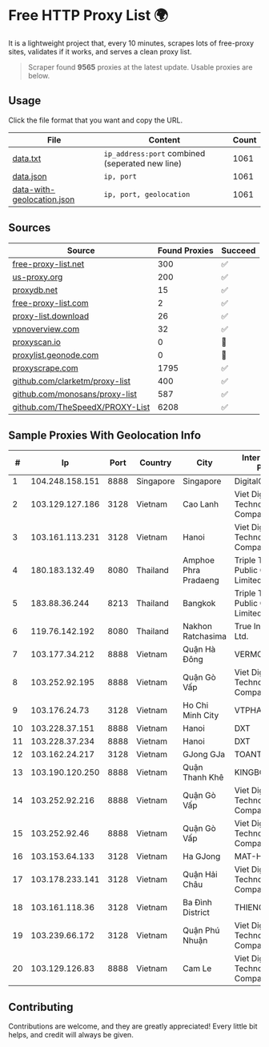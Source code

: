 
# Free HTTP Proxy List 🌍

It is a lightweight project that, every 10 minutes, scrapes lots of free-proxy sites, validates if it works, and serves a clean proxy list.


> Scraper found **9565** proxies at the latest update. Usable proxies are below.

## Usage

Click the file format that you want and copy the URL.


|File|Content|Count|
|----|-------|-----|
|[data.txt](https://raw.githubusercontent.com/themiralay/Proxy-List-World/master/data.txt)|`ip_address:port` combined (seperated new line)|1061|
|[data.json](https://raw.githubusercontent.com/themiralay/Proxy-List-World/master/data.json)|`ip, port`|1061|
|[data-with-geolocation.json](https://raw.githubusercontent.com/themiralay/Proxy-List-World/master/data-with-geolocation.json)|`ip, port, geolocation`|1061|

## Sources

|Source|Found Proxies|Succeed|
|------|-------------|-------|
|[free-proxy-list.net](https://free-proxy-list.net)|300|✅|
|[us-proxy.org](https://www.us-proxy.org)|200|✅|
|[proxydb.net](http://proxydb.net)|15|✅|
|[free-proxy-list.com](https://free-proxy-list.com/?page=&port=&type%5B%5D=http&type%5B%5D=https&up_time=0&search=Search)|2|✅|
|[proxy-list.download](https://www.proxy-list.download/HTTP)|26|✅|
|[vpnoverview.com](https://vpnoverview.com/privacy/anonymous-browsing/free-proxy-servers)|32|✅|
|[proxyscan.io](https://www.proxyscan.io)|0|🚫|
|[proxylist.geonode.com](https://proxylist.geonode.com/api/proxy-list?limit=300&page=1&sort_by=lastChecked&sort_type=desc&protocols=http,https)|0|🚫|
|[proxyscrape.com](https://api.proxyscrape.com/v2/?request=displayproxies&protocol=http&timeout=10000&country=all&ssl=all&anonymity=all)|1795|✅|
|[github.com/clarketm/proxy-list](https://raw.githubusercontent.com/clarketm/proxy-list/master/proxy-list-raw.txt)|400|✅|
|[github.com/monosans/proxy-list](https://raw.githubusercontent.com/monosans/proxy-list/main/proxies/http.txt)|587|✅|
|[github.com/TheSpeedX/PROXY-List](https://raw.githubusercontent.com/TheSpeedX/PROXY-List/master/http.txt)|6208|✅|


## Sample Proxies With Geolocation Info

|#|Ip|Port|Country|City|Internet Service Provider|
|-|--|----|-------|----|-------------------------|
|1|104.248.158.151|8888|Singapore|Singapore|DigitalOcean, LLC|
|2|103.129.127.186|3128|Vietnam|Cao Lanh|Viet Digital Technology Liability Company|
|3|103.161.113.231|3128|Vietnam|Hanoi|Viet Digital Technology Liability Company|
|4|180.183.132.49|8080|Thailand|Amphoe Phra Pradaeng|Triple T Broadband Public Company Limited|
|5|183.88.36.244|8213|Thailand|Bangkok|Triple T Broadband Public Company Limited|
|6|119.76.142.192|8080|Thailand|Nakhon Ratchasima|True Internet Co., Ltd.|
|7|103.177.34.212|8888|Vietnam|Quận Hà Đông|VERMOS|
|8|103.252.92.195|8888|Vietnam|Quận Gò Vấp|Viet Digital Technology Liability Company|
|9|103.176.24.73|3128|Vietnam|Ho Chi Minh City|VTPHAR|
|10|103.228.37.151|8888|Vietnam|Hanoi|DXT|
|11|103.228.37.234|8888|Vietnam|Hanoi|DXT|
|12|103.162.24.217|3128|Vietnam|GJong GJa|TOANTHANGSTECH|
|13|103.190.120.250|8888|Vietnam|Quận Thanh Khê|KINGBOND|
|14|103.252.92.216|8888|Vietnam|Quận Gò Vấp|Viet Digital Technology Liability Company|
|15|103.252.92.46|8888|Vietnam|Quận Gò Vấp|Viet Digital Technology Liability Company|
|16|103.153.64.133|3128|Vietnam|Ha GJong|MAT-HN|
|17|103.178.233.141|3128|Vietnam|Quận Hải Châu|Viet Digital Technology Liability Company|
|18|103.161.118.36|3128|Vietnam|Ba Đình District|THIENCO|
|19|103.239.66.172|3128|Vietnam|Quận Phú Nhuận|Viet Digital Technology Liability Company|
|20|103.129.126.83|8888|Vietnam|Cam Le|Viet Digital Technology Liability Company|



## Contributing

Contributions are welcome, and they are greatly appreciated! Every
little bit helps, and credit will always be given.

